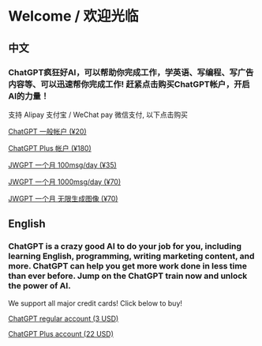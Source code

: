 # Welcome / 欢迎光临

## 中文

### ChatGPT疯狂好AI，可以帮助你完成工作，学英语、写编程、写广告内容等、可以迅速帮你完成工作! 赶紧点击购买ChatGPT帐户，开启AI的力量！

支持 Alipay 支付宝 / WeChat pay 微信支付, 以下点击购买

[ChatGPT 一般帐户 (¥20)](https://buy.stripe.com/9AQ4hY9Iz4pke7m5km?locale=zh)

[ChatGPT Plus 帐户 (¥180)](https://buy.stripe.com/7sI3dU2g77Bw9R614b?locale=zh)

[JWGPT 一个月 100msg/day (¥35)](https://buy.stripe.com/00geWC3kbcVQbZe4gk?locale=zh)

[JWGPT 一个月 1000msg/day (¥70)](https://buy.stripe.com/bIYcOu9IzbRMbZe5kp?locale=zh)

[JWGPT 一个月 无限生成图像 (¥70)](https://buy.stripe.com/4gwg0GdYP4pk5AQbIO?locale=zh)

## English

### ChatGPT is a crazy good AI to do your job for you, including learning English, programming, writing marketing content, and more. ChatGPT can help you get more work done in less time than ever before. Jump on the ChatGPT train now and unlock the power of AI.

We support all major credit cards! Click below to buy!

[ChatGPT regular account (3 USD)](https://www.paypal.com/invoice/p/#FAAUEKU23HYQ75R6)

[ChatGPT Plus account (22 USD)](https://www.paypal.com/invoice/p/#R6JZXQZEV3W3MR7J)
